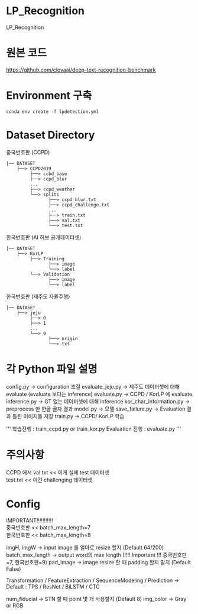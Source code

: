 # LP_Recognition
LP_Recognition

# 원본 코드

https://github.com/clovaai/deep-text-recognition-benchmark

# Environment 구축

```
conda env create -f lpdetection.yml
```

# Dataset Directory

중국번호판 (CCPD)
```
|── DATASET
    ├──> CCPD2019
         ├──> ccbd_base
         ├──> ccpd_blur
         ...
         ├──> ccpd_weather
         └──> splits
                ├──> ccpd_blur.txt
                ├──> ccpd_challenge.txt
                ...
                ├──> train.txt
                ├──> val.txt
                └──> test.txt
```

한국번호판 (AI 허브 공개데이터셋)
```
|── DATASET
    ├──> KorLP
         ├──> Training
                ├──> image
                └──> label
         └──> Validation
                ├──> image
                └──> label
```

한국번호판 (제주도 자율주행)
```
|── DATASET
    ├──> jeju
         ├──> 0
         ├──> 1
         ...
         └──> 9
                ├──> origin
                └──> txt
```

# 각 Python 파일 설명
config.py -> configuration 조절
evaluate_jeju.py -> 제주도 데이터셋에 대해 evaluate (evaluate 보다는 inference)
evaluate.py -> CCPD / KorLP 에 evaluate
inference.py -> GT 없는 데이터셋에 대해 inference
kor_char_information.py -> preprocess 한 한글 글자 결과
model.py -> 모델
save_failure.py -> Evaluation 결과 틀린 이미지들 저장
train.py -> CCPD/ KorLP 학습

'''
학습진행 : train_ccpd.py    or   train_kor.py
Evaluation 진행 : evaluate.py
'''

# 주의사항
CCPD 에서
val.txt << 이게 실제 test 데이터셋  
test.txt << 이건 challenging 데이터셋  

# Config
IMPORTANT!!!!!!!!!!!  
중국번호판 << batch_max_length=7  
한국번호판 << batch_max_length=8  

imgH, imgW -> input image 를 얼마로 resize 할지 (Default 64/200)
batch_max_length -> output word의 max length  (!!!! Important !!! 중국번호판=7, 한국번호판=9)
pad_image -> image resize 할 때 padding 할지 말지 (Default False)

Transformation / FeatureExtraction / SequenceModeling / Prediction -> Default : TPS / ResNet / BiLSTM / CTC

num_fiducial -> STN 할 때 point 몇 개 사용할지  (Default 8)
img_color -> Gray or RGB
